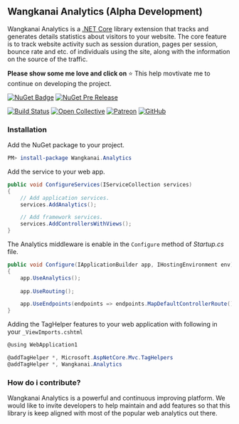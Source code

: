 ## Wangkanai Analytics (Alpha Development)

Wangkanai Analytics is a [.NET Core](https://dotnet.github.io/) library extension that tracks and generates details
statistics about visitors to your website.
The core feature is to track website activity such as session duration, pages per session, bounce rate and etc. of
individuals using the site, along with the information on the source of the traffic.

**Please show some me love and click on** :star: This help movtivate me to continue on developing the project.

[![NuGet Badge](https://buildstats.info/nuget/wangkanai.analytics)](https://www.nuget.org/packages/wangkanai.analytics)
[![NuGet Pre Release](https://buildstats.info/nuget/wangkanai.analytics?includePreReleases=true)](https://www.nuget.org/packages/wangkanai.analytics)

[![Build Status](https://dev.azure.com/wangkanai/GitHub/_apis/build/status/wangkanai?branchName=main)](https://dev.azure.com/wangkanai/GitHub/_build/latest?definitionId=20&branchName=main)
[![Open Collective](https://img.shields.io/badge/open%20collective-support%20me-3385FF.svg)](https://opencollective.com/wangkanai)
[![Patreon](https://img.shields.io/badge/patreon-support%20me-d9643a.svg)](https://www.patreon.com/wangkanai)
[![GitHub](https://img.shields.io/github/license/wangkanai/wangkanai)](https://github.com/wangkanai/wangkanai/blob/main/LICENSE)

### Installation

Add the NuGet package to your project.

```powershell
PM> install-package Wangkanai.Analytics
```

Add the service to your web app.

```c#
public void ConfigureServices(IServiceCollection services)
{
    // Add application services.
    services.AddAnalytics();

    // Add framework services.
    services.AddControllersWithViews();
}
```

The Analytics middleware is enable in the `Configure` method of *Startup.cs* file.

```c#
public void Configure(IApplicationBuilder app, IHostingEnvironment env)
{
    app.UseAnalytics();
    
    app.UseRouting();  

    app.UseEndpoints(endpoints => endpoints.MapDefaultControllerRoute());
}
```

Adding the TagHelper features to your web application with following in your `_ViewImports.cshtml`

```c#
@using WebApplication1

@addTagHelper *, Microsoft.AspNetCore.Mvc.TagHelpers
@addTagHelper *, Wangkanai.Analytics
```

### How do i contribute?

Wangkanai Analytics is a powerful and continuous improving platform. We would like to invite developers to help maintain
and add features so that this library is keep aligned with most of the popular web analytics out there. 
